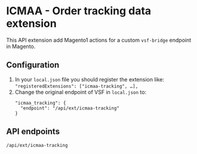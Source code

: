 # ICMAA - Order tracking data extension

This API extension add Magento1 actions for a custom `vsf-bridge` endpoint in Magento.

## Configuration

1. In your `local.json` file you should register the extension like:
   `"registeredExtensions": ["icmaa-tracking", …],`
2. Change the original endpoint of VSF in `local.json` to:
   ```
   "icmaa_tracking": {
     "endpoint": "/api/ext/icmaa-tracking"
   }
   ```

## API endpoints
```
/api/ext/icmaa-tracking
```
